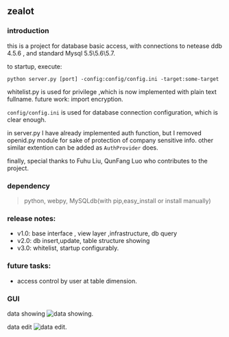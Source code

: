 ## zealot

### introduction
this is a project for database basic access, with connections to netease ddb 4.5.6 , and standard Mysql 5.5\5.6\5.7.

to startup, execute: 
```
python server.py [port] -config:config/config.ini -target:some-target
```
whitelist.py is used for privilege ,which is now implemented with plain text fullname. future work: import encryption.

`config/config.ini` is used for database connection configuration, which is clear enough.  

in server.py I have already implemented auth function, but I removed openid.py module for sake of protection of company sensitive info. other similar extention can be added as `AuthProvider` does.

finally, special thanks to Fuhu Liu, QunFang Luo who contributes to the project.

### dependency
> python, webpy, MySQLdb(with pip,easy_install or install manually)

### release notes:
- v1.0:  base interface , view layer ,infrastructure, db query
- v2.0:  db insert,update, table structure showing
- v3.0:  whitelist, startup configurably.

### future tasks:
- access control by user at table dimension.

### GUI
data showing
![data showing](http://inode.top/images/show.png).

data edit
![data edit](http://inode.top/images/edit.png).



